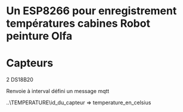 # Un ESP8266 pour enregistrement températures cabines Robot peinture Olfa

#  Capteurs

2 DS18B20

Renvoie à interval défini un message mqtt

..\TEMPERATURE\id_du_capteur => temperature_en_celsius
